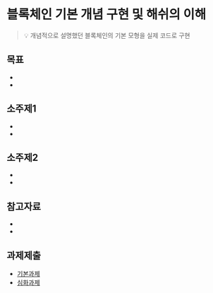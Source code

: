 # 블록체인 기본 개념 구현 및 해쉬의 이해
> :bulb: 개념적으로 설명했던 블록체인의 기본 모형을 실제 코드로 구현

## 목표
- 
- 

## 소주제1
-
-

## 소주제2
-
-

## 참고자료
-
-

## 과제제출
- [기본과제](기본과제)
- [심화과제](심화과제)
